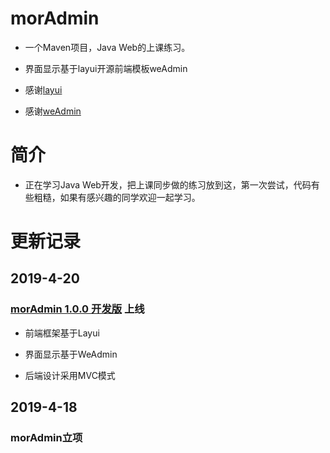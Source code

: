 # morAdmin

- 一个Maven项目，Java Web的上课练习。

- 界面显示基于layui开源前端模板weAdmin

- 感谢[layui](https://www.layui.com/)

- 感谢[weAdmin](https://lovetime.gitee.io/weadmin/)

# 简介

- 正在学习Java Web开发，把上课同步做的练习放到这，第一次尝试，代码有些粗糙，如果有感兴趣的同学欢迎一起学习。

# 更新记录

## 2019-4-20

### [morAdmin 1.0.0 开发版](http://47.112.119.243/) 上线

- 前端框架基于Layui

- 界面显示基于WeAdmin

- 后端设计采用MVC模式

## 2019-4-18

### morAdmin立项
